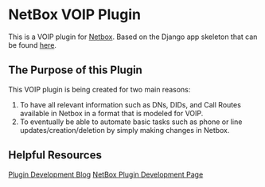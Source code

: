 # NetBox VOIP Plugin
This is a VOIP plugin for [Netbox](https://github.com/netbox-community/netbox).
Based on the Django app skeleton that can be found [here](https://github.com/k01ek/netbox-plugin-skeleton).

## The Purpose of this Plugin
This VOIP plugin is being created for two main reasons:
1. To have all relevant information such as DNs, DIDs, and Call Routes available in Netbox in a format that is modeled for VOIP.
2. To eventually be able to automate basic tasks such as phone or line updates/creation/deletion by simply making changes in Netbox.

## Helpful Resources
[Plugin Development Blog](https://ttl255.com/developing-netbox-plugin-part-1-setup-and-initial-build/)
[NetBox Plugin Development Page](https://netbox.readthedocs.io/en/stable/plugins/development/)
